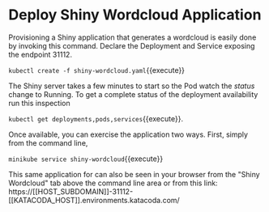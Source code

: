 # Deploy Shiny Wordcloud Application #

Provisioning a Shiny application that generates a wordcloud is easily done by invoking this command. Declare the Deployment and Service exposing the endpoint 31112.

`kubectl create -f shiny-wordcloud.yaml`{{execute}}

The Shiny server takes a few minutes to start so the Pod watch the _status_ change to Running. To get a complete status of the deployment availability run this inspection

`kubectl get deployments,pods,services`{{execute}}.

Once available, you can exercise the application two ways. First, simply from the command line,

`minikube service shiny-wordcloud`{{execute}}

This same application for can also be seen in your browser from the "Shiny Wordcloud" tab above the command line area or from this link: https://[[HOST_SUBDOMAIN]]-31112-[[KATACODA_HOST]].environments.katacoda.com/
